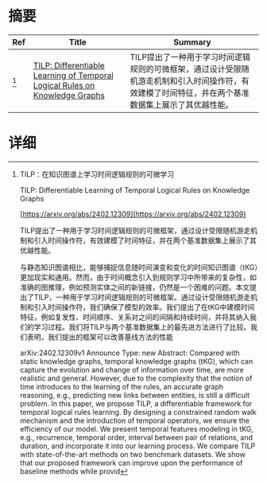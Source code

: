 # 摘要

| Ref | Title | Summary |
| --- | --- | --- |
| [^1] | [TILP: Differentiable Learning of Temporal Logical Rules on Knowledge Graphs](https://arxiv.org/abs/2402.12309) | TILP提出了一种用于学习时间逻辑规则的可微框架，通过设计受限随机游走机制和引入时间操作符，有效建模了时间特征，并在两个基准数据集上展示了其优越性能。 |

# 详细

[^1]: TILP：在知识图谱上学习时间逻辑规则的可微学习

    TILP: Differentiable Learning of Temporal Logical Rules on Knowledge Graphs

    [https://arxiv.org/abs/2402.12309](https://arxiv.org/abs/2402.12309)

    TILP提出了一种用于学习时间逻辑规则的可微框架，通过设计受限随机游走机制和引入时间操作符，有效建模了时间特征，并在两个基准数据集上展示了其优越性能。

    

    与静态知识图谱相比，能够捕捉信息随时间演变和变化的时间知识图谱（tKG）更加现实和通用。然而，由于时间概念引入到规则学习中所带来的复杂性，如准确的图推理，例如预测实体之间的新链接，仍然是一个困难的问题。本文提出了TILP，一种用于学习时间逻辑规则的可微框架。通过设计受限随机游走机制和引入时间操作符，我们确保了模型的效率。我们提出了在tKG中建模时间特征，例如复发性、时间顺序、关系对之间的间隔和持续时间，并将其纳入我们的学习过程。我们将TILP与两个基准数据集上的最先进方法进行了比较。我们表明，我们提出的框架可以改善基线方法的性能

    arXiv:2402.12309v1 Announce Type: new  Abstract: Compared with static knowledge graphs, temporal knowledge graphs (tKG), which can capture the evolution and change of information over time, are more realistic and general. However, due to the complexity that the notion of time introduces to the learning of the rules, an accurate graph reasoning, e.g., predicting new links between entities, is still a difficult problem. In this paper, we propose TILP, a differentiable framework for temporal logical rules learning. By designing a constrained random walk mechanism and the introduction of temporal operators, we ensure the efficiency of our model. We present temporal features modeling in tKG, e.g., recurrence, temporal order, interval between pair of relations, and duration, and incorporate it into our learning process. We compare TILP with state-of-the-art methods on two benchmark datasets. We show that our proposed framework can improve upon the performance of baseline methods while provid
    

